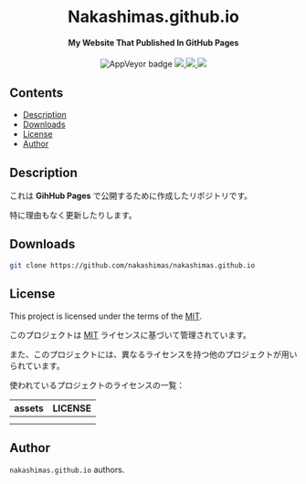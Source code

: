 
<p>
<h1 align="center">Nakashimas.github.io</h1>
</p>

<h4 align="center">My Website That Published In GitHub Pages</h4>

<p align="center">
  <a>
    <img alt="AppVeyor badge" src="https://img.shields.io/badge/build-passing-brightgreen">
  </a>
  <a href="https://github.com/nakashimas/nakashimas.github.io/releases">
    <img src="https://img.shields.io/badge/releace-v0.0.1-58839b.svg?style=flat">
  </a>
  <a href="./LICENSE">
    <img src="http://img.shields.io/badge/license-MIT-blue.svg?style=flat">
  </a>
  <a>
    <img src="https://img.shields.io/badge/Made%20with-Hugo%200.78.2-57b9d3.svg?style=flat&logo=Hugo">
  </a>
  <br>
</p>

<h2> Contents </h2>

- [Description](#description)
- [Downloads](#downloads)
- [License](#license)
- [Author](#author)

## Description

これは **GihHub Pages** で公開するために作成したリポジトリです。

特に理由もなく更新したりします。

## Downloads

```sh
git clone https://github.com/nakashimas/nakashimas.github.io
```

## License

This project is licensed under the terms of the [MIT](./LICENSE).

このプロジェクトは [MIT](./LICENSE) ライセンスに基づいて管理されています。

また、このプロジェクトには、異なるライセンスを持つ他のプロジェクトが用いられています。

使われているプロジェクトのライセンスの一覧：

|  assets  |  LICENSE  |
|  :----:  |  :-----:  |
|          |           |
|          |           |

## Author

`nakashimas.github.io` authors.
